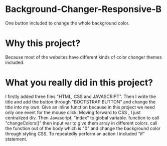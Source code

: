 # Background-Changer-Responsive-B
One button included to change the whole background color.
# Why this project?
Because most of the websites have different kinds of color changer themes included.
# What you really did in this project?
I firstly added three files "HTML, CSS and JAVASCRIPT".
Then I write the title and add the button through "BOOTSTRAP BUTTON" and change the title into my own.
Give an inline function because in this project we need only one event for the mouse click.
Moving forward to CSS , I just centralized div.
Then Javascript, "index" to global variable.
function to call "changeColors()" then input var to give them array in different colors.
call the function out of the body which is "0" and change the background color through styling CSS.
To repeatedly perform an action I included "if" statement.


